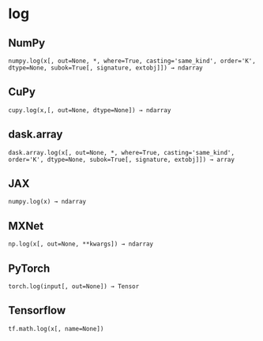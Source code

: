 # log

## NumPy

```
numpy.log(x[, out=None, *, where=True, casting='same_kind', order='K', dtype=None, subok=True[, signature, extobj]]) → ndarray
```

## CuPy

```
cupy.log(x,[, out=None, dtype=None]) → ndarray
```

## dask.array

```
dask.array.log(x[, out=None, *, where=True, casting='same_kind', order='K', dtype=None, subok=True[, signature, extobj]]) → array
```

## JAX

```
numpy.log(x) → ndarray
```

## MXNet

```
np.log(x[, out=None, **kwargs]) → ndarray
```

## PyTorch

```
torch.log(input[, out=None]) → Tensor
```

## Tensorflow

```
tf.math.log(x[, name=None])
```
